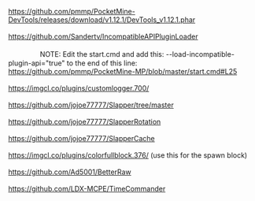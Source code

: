 https://github.com/pmmp/PocketMine-DevTools/releases/download/v1.12.1/DevTools_v1.12.1.phar<br><br>
https://github.com/Sandertv/IncompatibleAPIPluginLoader<br><br>
ᅠᅠᅠᅠᅠNOTE: Edit the start.cmd and add this: --load-incompatible-plugin-api="true" to the end of this line: https://github.com/pmmp/PocketMine-MP/blob/master/start.cmd#L25
<br><br>https://imgcl.co/plugins/customlogger.700/<br><br>
https://github.com/jojoe77777/Slapper/tree/master<br><br>
https://github.com/jojoe77777/SlapperRotation<br><br>
https://github.com/jojoe77777/SlapperCache<br><br>
https://imgcl.co/plugins/colorfullblock.376/ (use this for the spawn block)<br><br>
https://github.com/Ad5001/BetterRaw<br><br>
https://github.com/LDX-MCPE/TimeCommander<br><br>

